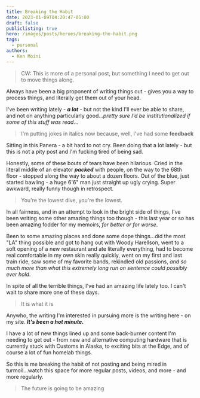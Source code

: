 ```yaml
---
title: Breaking the Habit
date: 2023-01-09T04:20:47-05:00
draft: false
publiclisting: true
hero: /images/posts/heroes/breaking-the-habit.png
tags:
  - personal
authors:
  - Ken Moini
---
```


> CW: This is more of a personal post, but something I need to get out to move things along.

Always have been a big proponent of writing things out - gives you a way to process things, and literally get them out of your head.

I've been writing lately - ***a lot*** - but not the kind I'll ever be able to share, and not on anything particularly good...*pretty sure I'd be institutionalized if some of this stuff was read*...

> I'm putting jokes in italics now because, well, I've had some **feedback**

Sitting in this Panera - a bit hard to not cry.  Been doing that a lot lately - but this is not a pity post and I'm fucking tired of being sad.

Honestly, some of these bouts of tears have been hilarious.  Cried in the literal middle of an elevator ***packed*** with people, on the way to the 68th floor - stopped along the way to about a dozen floors.  Out of the blue, just started bawling - a huge 6'6" man just straight up ugly crying.  Super awkward, really funny though in retrospect.

> You're the lowest dive, you're the lowest.

In all fairness, and in an attempt to look in the bright side of things, I've been writing some other amazing things too though - this last year or so has been amazing fodder for my memoirs, *for better or for worse*.

Been to some amazing places and done some dope things...did the most "LA" thing possible and got to hang out with Woody Harellson, went to a soft opening of a new restaurant and ate literally everything, had to become real comfortable in my own skin really quickly, went on my first and last train ride, saw some of my favorite bands, rekindled old passions, *and so much more than what this extremely long run on sentence could possibly ever hold*.

In spite of all the terrible things, I've had an amazing life lately too.  I can't wait to share more one of these days.

> It is what it is

Anywho, the writing I'm interested in pursuing more is the writing here - on my site.  ***It's been a hot minute.***

I have a lot of new things lined up and some back-burner content I'm needing to get out - from new and alternative computing hardware that is currently stuck with Customs in Alaska, to exciting bits at the Edge, and of course a lot of fun homelab things.

So this is me breaking the habit of not posting and being mired in turmoil...watch this space for more regular posts, videos, and more - and more regularly.

> The future is going to be amazing
